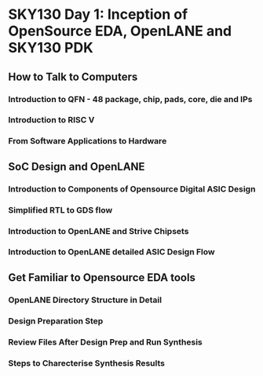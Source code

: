 # SKY130 Day 1: Inception of OpenSource EDA, OpenLANE and SKY130 PDK

## How to Talk to Computers

### Introduction to QFN - 48 package, chip, pads, core, die and IPs
### Introduction to RISC V
### From Software Applications to Hardware

## SoC Design and OpenLANE

### Introduction to Components of Opensource Digital ASIC Design
### Simplified RTL to GDS flow
### Introduction to OpenLANE and Strive Chipsets
### Introduction to OpenLANE detailed ASIC Design Flow

## Get Familiar to Opensource EDA tools

### OpenLANE Directory Structure in Detail
### Design Preparation Step
### Review Files After Design Prep and Run Synthesis
### Steps to Charecterise Synthesis Results






